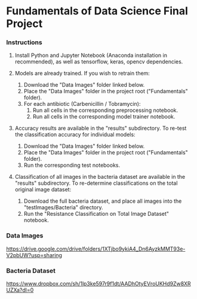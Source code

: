 # Fundamentals of Data Science Final Project

### Instructions

1) Install Python and Jupyter Notebook (Anaconda installation in recommended), as 
    well as tensorflow, keras, opencv dependencies.
    
2) Models are already trained. If you wish to retrain them:
    1) Download the "Data Images" folder linked below.
    2) Place the "Data Images" folder in the project root ("Fundamentals" folder).
    3) For each antibiotic (Carbenicillin / Tobramycin):
        1) Run all cells in the corresponding preprocessing notebook.
        2) Run all cells in the corresponding model trainer notebook.
    
3) Accuracy results are available in the "results" subdirectory. To re-test the 
    classification accuracy for individual models:
    1) Download the "Data Images" folder linked below.
    2) Place the "Data Images" folder in the project root ("Fundamentals" folder). 
    3) Run the corresponding test notebooks. 

4) Classification of all images in the bacteria dataset are available in the "results" 
    subdirectory. To re-determine classifications on the total original image dataset:
    1) Download the full bacteria dataset, and place all images into the "testImages/Bacteria" directory.
    2) Run the "Resistance Classification on Total Image Dataset" notebook. 




### Data Images
https://drive.google.com/drive/folders/1XTjbo9ykiA4_Dn6AyzkMMT93e-V2pbUW?usp=sharing

### Bacteria Dataset
https://www.dropbox.com/sh/1lp3ke597r9f1dt/AADhOtyEVroUKHd9Zw8XRUZXa?dl=0


